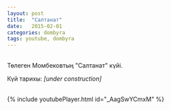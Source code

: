 ```yaml
---
layout: post
title:  "Салтанат"
date:   2015-02-01
categories: dombyra
tags: youtube, dombyra
---
```

<br>
Төлеген Момбековтың "Салтанат" күйі.

Күй тарихы:  *[under construction]*

<div class="unit whole align-center"><br>
{% include youtubePlayer.html id="_AagSwYCmxM" %}
<br></div>